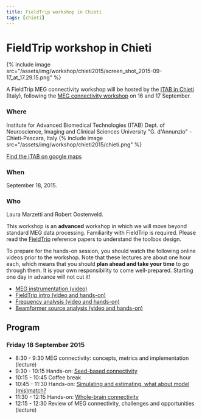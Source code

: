 ```yaml
---
title: FieldTrip workshop in Chieti
tags: [chieti]
---
```


# FieldTrip workshop in Chieti

{% include image src="/assets/img/workshop/chieti2015/screen_shot_2015-09-17_at_17.29.15.png" %}

A FieldTrip MEG connectivity workshop will be hosted by the [ITAB in Chieti](http://www.itab.unich.it) (Italy), following the [MEG connectivity workshop](https://www.jiscmail.ac.uk/cgi-bin/webadmin?A2=ind1508&L=MEGCOMMUNITY&F=&S=&P=6229) on 16 and 17 September.

### Where

Institute for Advanced Biomedical Technologies (ITAB)
Dept. of Neuroscience, Imaging and Clinical Sciences
University "G. d'Annunzio" - Chieti-Pescara, Italy
{% include image src="/assets/img/workshop/chieti2015/chieti.png" %}

[Find the ITAB on google maps](https://www.google.nl/maps/place/Istituto+per+le+Tecnologie+Avanzate+Biomediche,+66100+Chieti+CH,+Italië/@42.3667541,14.148373,17z/data=!4m7!1m4!3m3!1s0x1331ac2c47560d77/0x71decc418c53312d!2sVia+Colle+dell'Ara,+66100+Chieti+CH,+Italië!3b1!3m1!1s0x1331ac2c973b8067/0x27369d91f2b65216?hl=nl)

### When

September 18, 2015.

### Who

Laura Marzetti and Robert Oostenveld.

This workshop is an **advanced** workshop in which we will move beyond standard MEG data processing. Familiarity with FieldTrip is required. Please read the [FieldTrip](http://www.hindawi.com/journals/cin/2011/156869/) reference papers to understand the toolbox design.

To prepare for the hands-on session, you should watch the following online videos prior to the workshop. Note that these lectures are about one hour each, which means that you should **plan ahead and take your time** to go through them. It is your own responsibility to come well-prepared. Starting one day in advance will not cut it!

- [MEG instrumentation (video)](https://www.youtube.com/watch?v=15Qs4fuPpes)
- [FieldTrip intro (video and hands-on)](/tutorial/introduction)
- [Frequency analysis (video and hands-on)](/tutorial/timefrequencyanalysis)
- [Beamformer source analysis (video and hands-on)](/tutorial/beamformer)

## Program

### Friday 18 September 2015

- 8:30 - 9:30 MEG connectivity: concepts, metrics and implementation (lecture)
- 9:30 - 10:15 Hands-on: [Seed-based connectivity](/workshop/chieti2015/virtualchannel)
- 10:15 - 10:45 Coffee break
- 10:45 - 11:30 Hands-on: [Simulating and estimating, what about model (mis)match?](/workshop/chieti2015/simulation)
- 11:30 - 12:15 Hands-on: [Whole-brain connectivity](/workshop/chieti2015/wholebrain)
- 12:15 - 12:30 Review of MEG connectivity, challenges and opportunities (lecture)
